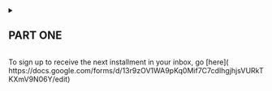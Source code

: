 <details>
	<summary><h2>PART ONE</h2></summary>
	<p>
Lately, every time A ascended, she felt on the verge of passing out. About two meters from the surface, she’d find herself needing to grasp onto the inflater nozzle of her BCD in order to remind her body of the task at hand. The water would squeeze her, the churning, womb-like sounds surrounding her, disorienting her. The sun, filtered by the water into individual rays, would hit her like a spotlight, make her shield her eyes even as she felt herself hungrily drawing toward it.</p>
	
<p>And now she finds herself on the surface, back in her right mind, back on solid ground, which is in fact the choppy surface of the water. The sun steady, the physics standard. Escaped. Just a weird sensation was all.</p>

<p> Ever since she was a beginner diver, she’d felt a whiff of this sensation, but in the past few weeks it’s become stronger every dive. Glancing around to make sure her team is well, she actually wonders—if she were to let herself go on autopilot during ascension, allow her mind wander even just a bit, would she make it? Or would she pass out, sink to the bottom, die immediately, even before her colleagues could swim down to rescue her. </p>

<p><em>What an unscientific thought</em>. Likely she was becoming dizzy as a result of a slight physiological malfunction. An inner ear issue. Or maybe it was simply that this feeling mimicked the chemicals of not wanting to wake up from a good dream—it was so peaceful under there after all, so cozy, meditative. Your mind couldn’t be scattered—the water directed your focus, plied your attention toward what it wanted to show you.</p>

<p>“My god, I know how you feel,” her colleague, E, tells her as they unsuit back on the boat. E grunts as her tank clinks into its holder. “Sometimes I just don’t want to leave that world.” </p>

<p>“Maybe that’s all it is,” A replies, but still she can’t explain why the sensation is getting stronger, or—could she say—worse?</p>

<p>**</p>
	
<p>Two hours later she is entering today’s data into the Thai governmental database. She and her team of interns had completed a fish survey and noted this bounty: forty-five butterfly fish, nine bream, five parrot fish, three angel fish, twenty-five wrasse, forty-five cardinal fish, and one soap fish. Still much fewer snapper than she’d like to be seeing, but the other fishes were doing well.</p>

<p>E types away beside her, probably messaging with some prospective intern or resident, an eager undergraduate or beleaguered graduate student, desperately looking for a suitable site to host them, an exciting Southeast Asian experience that would allow them to flex their new research skills.  A storm has rolled in. A’s nostrils are alerted to a metallic smell as large raindrops begin to fire away on the roof as if they mean to put a hole in it. A feels as if the space has become smaller, as if the world would be happy to do them in.</p>

<p>A leans her forehead on her hand, rubs her temples. “I’ve got a bit of a headache now,” she says. Her colleague turns toward her, frowns.</p> 
	
<p>“Take a paracetemol,” E says and, sighing, turns back to her computer. Then she groans. “This student wants to bring his girlfriend. But she’s not going to do any research. She just wants to hangout. She won’t take up another bed, he says. I don’t see why she has to pay.” She rolls her eyes.</p>

<p>A gets up and heads to the kitchen to get a drink of water. On her fourth step, a curtain comes over her vision and all she can see is black. “I’m going blind,” she says as she collapses to the floor.</p>

<p>When she wakes up, E is standing over her. Her face looks old, and the geometry of her face evokes an ancient math. A is sure, then, that there have been hundreds of people throughout human history that looked exactly like E.</p>

<p>And then she feels her heart beating, faster than it should be beating. Her breath is deep and rapid at the same time, as if she can’t get enough air. But her breath moves in and out, her heart is beating, and she can see.</p> 

<p>“I’m okay,” she says.</p>

<p>“My god, what is wrong with you?” E yells, her Russian accent really coming out now. “Do you want me to call an ambulance?”</p>

<p>“No, no,” she says. “I just stood up too fast I think. Something going a little off with my circulation lately, maybe my blood pressure.”</p>

<p>Maybe I’m fucking pregnant, she thinks.</p>

<p><em> Fucking pregnant, that’s a funny phrase.</em></p> 
	
<p>“Dude, go home,” E says. “Take the day off.”</p>

<p>“But new students are coming, I have to orient them.”</p> 

<p>“Honey, take some time <em>off</em>.”</p> 

<p>**</p>

<p>A couple hours later A is in her house, in her bed, behind the mosquito net. Her headache has faded and she feels fine. The storm has passed away, leaving behind thin, shifting, planes of air. She’s reading a dense book about water and how to interpret it. She’s enjoying the language, but can’t process much meaning from it. She puts the book down and looks at her nightstand. Two pregnancy tests rest there, staring up at her with two all-white eyes. No results.</p>

<p><em>How is this possible?</em></p>

<p>Pregnancy was unlikely, as she and her various partners on the island always used condoms, but you never knew. So she could understand a positive result and she could understand a negative result but a non-result was perplexing to say the least. Two different tests from two different companies.</p> 
	
<p><em>Just a little low on iron from my last period. Something, something like that.</em></p>

<p>It is barely five o clock. A breeze blows in and a rodent scampers across her roof. The cicadas are quieting down to a low, tired, scratching, only needing to cool themselves down a little in this breezy landscape.</p> 
	
<p><blockquote>“We will look at water as the subject. Mammals and insects are interesting, but they will only earn their place in this book to the extent that they can explain the behavior, the signs and symbols of water.” </blockquote><p>

<p>She puts the book down and falls asleep. She sleeps 12 hours. At 5 am a gecko lands on the wall of her bungalow just outside her head and calls out, loud and clear, “unh unh, unh unh, unh unh,” and she jolts awake, thinking the gecko is in her bed, that someone put it in her bed to wake it up, but there’s no one in her house, not even a gecko.</p> 

<p>She can’t believe she slept 12 hours.</p>

<p><em>Maybe I am fucking pregnant.</em></p>

<p>Suddenly she feels tough and lichenous, tucked away inside herself from whatever might be happening outside.</p>

<p>**</p>

<p>On her motorbike drive to work, a rabid dog lunges toward her, causing her to swerve sharply. After driving off a safe distance, she stops and looks back at it. It lies in the middle of the road, sunning.</p>

<p>She gets to the lab before E and spends a quiet morning drinking coffee and looking over the data. The coral bleaching is getting worse and what to do, what to do about that. 50% bleached already and it’s only the beginning of the hot season. At some point in her meager little life, she’d decided that the best thing she could do was have this field station and report the data. Tell the authorities. Alert people in power. Bolster the science, strengthen the argument. Not shut up. Perhaps she should do more.</p> 

<p>E enters the room with a clanging of bags and various attachments. Her helmet, which is attached to her arm, falls off and rolls toward A.</p> 

<p>Her eyes go wide and she feigns anger. “My god, what are you doing here?”</p>

<p>“What do you mean?” A says.</p> 

<p>“I thought you’d take the day off.”</p> 

<p>“Oh I’m fine,” she says.</p> 

<p>**</p>

<p>Two hours later they’re diving again. Today, perhaps out of E’s concern, it’s been determined that A will be divemaster for two of the more experienced students. That way, they can cover some of the more routine data gathering and A can be free to focus on her pet research project, which tests whether smaller solitary corals are less resistant to bleaching than larger solitary corals.</p>  

<p>Another group lays out the transects while the three of them hang out and look at coral. She breathes out and sinks closer in to some branching coral, the home of twenty or so baby white and yellow butterfly fish, who dart in and out like bees. She wishes she were doing a fish survey so that these lovely, tiny fish could be counted. If only their presence could be felt, could matter in the world. But probably they don’t care either way, probably that doesn’t matter to them.</p> 

<p>Now it’s time to go and she motions to the students to go ahead of her. With their underwater camera they take a picture of the transect measuring tape every 50 cm. Back at the lab they will need to go through every one of these 300 pictures and identify the coral just to the left of the transect. She removes her underwater slate from her BCD pocket and begins counting. Everything is slow, deliberate, meditative. She breathes slowly. It’s arduous counting all the solitary corals—there are so many. The students’ frog kicks are too frequent, they are going too fast—almost out of her sight now. No matter, they are safe and experienced. She finishes her survey and meets them at the end of the third transact right at the 60 minute mark. Together they reel up the transacts, spiders assuming the thread of their web back into their abdomens. She directs one of the students to take the transect bag and hook it to her kit. The three of them look at each other in the eyes and A makes the hand signal for “let’s ascend”—a thumb’s up.</p> 
	
<p>She doesn’t think about the strange sensation. She’s thinking about the data she gathered and about what conclusions she might begin to draw. Slowly, slowly she swims up, not even needing to think moving her feet, just willing herself up. And then, at three meters from the surface, once again, it hits.</p>

<p>**</p>

<p>The pressure is more intense this time, the movements of the water like a thousand little flies distracting her attention. The light hits and she feels the heat of the sunrays on her body. The rays form a cone, which twists around her, and she is an unwilling dancer, moving her limbs oddly, floating six inches above the ground in the middle of the stage.</p> 

<p>And then she is elsewhere. Her face is naked—no regulator. She feels sand in her nose and on her lips. She sputters, rubs her nose with her index and thumb, sticks out her tongue. Opens her eyes. She’s on the beach. Or a beach, rather. She doesn’t recognize the topography of this beach, with its thick forest, its meters of white sand. All the beaches on her island are short, with sparse, low vegetation a few pieces of trash strewn about. This beach is pristine. A breeze tumbles down the white sand, unobstructed by a single other person. She is alone.</p> 

<p> xxxxxxxxxxxxxxxxx </p>
</details>

<p>To sign up to receive the next installment in your inbox, go [here]( https://docs.google.com/forms/d/13r9zOV1WA9pKq0Mif7C7cdIhgjhjsVURkTKXmV9N06Y/edit)</p>
